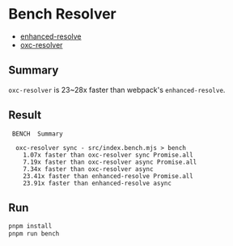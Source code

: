# Bench Resolver

* [enhanced-resolve](https://www.npmjs.com/package/enhanced-resolve)
* [oxc-resolver](https://www.npmjs.com/package/oxc-resolver)

## Summary

`oxc-resolver` is 23~28x faster than webpack's `enhanced-resolve`.

## Result

```
 BENCH  Summary

  oxc-resolver sync - src/index.bench.mjs > bench
    1.07x faster than oxc-resolver sync Promise.all
    7.19x faster than oxc-resolver async Promise.all
    7.34x faster than oxc-resolver async
    23.41x faster than enhanced-resolve Promise.all
    23.91x faster than enhanced-resolve async
```

## Run

```bash
pnpm install
pnpm run bench
```
